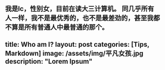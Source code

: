   我是lc，性别女，目前在读大三计算机。
  同几乎所有人一样，我不是最优秀的，也不是最差劲的，甚至我都不算是所有普通人中最普通的那个。
---
title: Who am I?
layout: post
categories: [Tips, Markdown]
image: /assets/img/平凡女孩.jpg
description: "Lorem Ipsum"
---